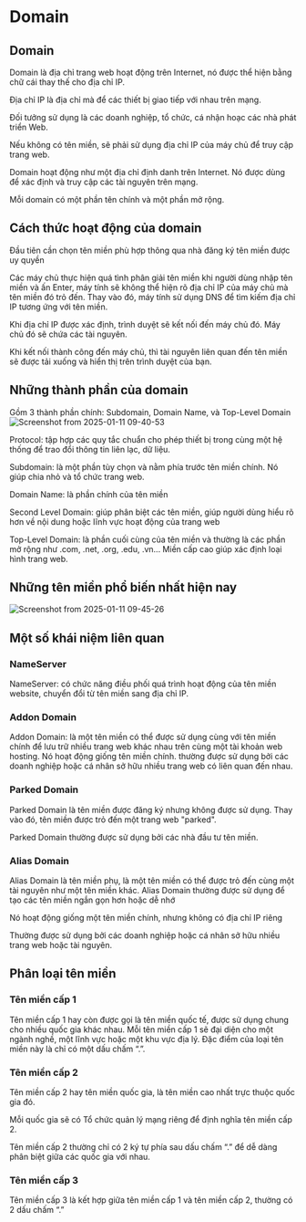 # Domain 
## Domain
Domain là địa chỉ trang web hoạt động trên Internet, nó được thể hiện bằng chữ cái thay thế cho địa chỉ IP.

Địa chỉ IP là địa chỉ mà để các thiết bị giao tiếp với nhau trên mạng.

Đối tưởng sử dụng là các doanh nghiệp, tổ chức, cá nhận hoạc các nhà phát triển Web.

Nếu không có tên miền, sẽ phải sử dụng địa chỉ IP của máy chủ để truy cập trang web.

Domain hoạt động như một địa chỉ định danh trên Internet. Nó được dùng để xác định và truy cập các tài nguyên trên mạng.

Mỗi domain có một phần tên chính và một phần mở rộng.
## Cách thức hoạt động của domain

Đầu tiên cần chọn tên miền phù hợp thông qua nhà đăng ký tên miền được uy quyền

Các máy chủ thực hiện quá tình phân giải tên miền khi người dùng nhập tên miền và ấn Enter, máy tính sẽ không thể hiện rõ địa chỉ IP của
máy chủ mà tên miền đó trỏ đến. Thay vào đó, máy tính sử dụng DNS để tìm kiếm địa chỉ IP tương ứng với tên miền.

Khi địa chỉ IP được xác định, trình duyệt sẽ kết nối đến máy chủ đó. Máy chủ đó sẽ chứa các tài nguyên.

Khi kết nối thành công đến máy chủ, thì tài nguyên liên quan đến tên miền sẽ được tải xuống và hiển thị trên trình duyệt của bạn.
## Những thành phần của domain
Gồm 3 thành phần chính: Subdomain, Domain Name, và Top-Level Domain
![Screenshot from 2025-01-11 09-40-53](https://github.com/user-attachments/assets/50ed6249-922a-4c54-9579-2f539cd14318)

Protocol: tập hợp các quy tắc chuẩn cho phép thiết bị trong cùng một hệ thống để trao đổi thông tin liên lạc, dữ liệu.

Subdomain: là một phần tùy chọn và nằm phía trước tên miền chính. Nó giúp chia nhỏ và tổ chức trang web.

Domain Name: là phần chính của tên miền

Second Level Domain: giúp phân biệt các tên miền, giúp người dùng hiểu rõ hơn về nội dung hoặc lĩnh vực hoạt động của trang web

Top-Level Domain: là phần cuối cùng của tên miền và thường là các phần mở rộng như .com, .net, .org, .edu, .vn... Miền cấp cao giúp xác định loại hình trang web.

## Những tên miền phổ biến nhất hiện nay

![Screenshot from 2025-01-11 09-45-26](https://github.com/user-attachments/assets/df500de0-1c7f-4c7d-a67c-1fc618b81f9f)

## Một số khái niệm liên quan
### NameServer
NameServer: có chức năng điều phối quá trình hoạt động của tên miền website, chuyển đổi từ tên miền sang địa chỉ IP.
### Addon Domain
Addon Domain: là một tên miền có thể được sử dụng cùng với tên miền chính để lưu trữ nhiều trang web khác nhau trên cùng một tài khoản web hosting. Nó hoạt động giống tên miền chính. thường được sử dụng bởi các doanh nghiệp hoặc cá nhân sở hữu nhiều trang web có liên quan đến nhau. 
### Parked Domain
Parked Domain là tên miền được đăng ký nhưng không được sử dụng. Thay vào đó, tên miền được trỏ đến một trang web "parked".

Parked Domain thường được sử dụng bởi các nhà đầu tư tên miền.
### Alias Domain
Alias Domain là tên miền phụ, là một tên miền có thể được trỏ đến cùng một tài nguyên như một tên miền khác. Alias Domain thường được sử dụng để tạo các tên miền ngắn gọn hơn hoặc dễ nhớ

Nó hoạt động giống một tên miền chính, nhưng không có địa chỉ IP riêng

Thường được sử dụng bởi các doanh nghiệp hoặc cá nhân sở hữu nhiều trang web hoặc tài nguyên.
## Phân loại tên miền
### Tên miền cấp 1
Tên miền cấp 1 hay còn được gọi là tên miền quốc tế, được sử dụng chung cho nhiều quốc gia khác nhau. Mỗi tên miền cấp 1 sẽ đại diện cho một ngành nghề, một lĩnh vực hoặc một khu vực địa lý. Đặc điểm của loại tên miền này là chỉ có một dấu chấm “.”.

### Tên miền cấp 2
Tên miền cấp 2 hay tên miền quốc gia, là tên miền cao nhất trực thuộc quốc gia đó.

Mỗi quốc gia sẽ có Tổ chức quản lý mạng riêng để định nghĩa tên miền cấp 2.

Tên miền cấp 2 thường chỉ có 2 ký tự phía sau dấu chấm “.” để dễ dàng phân biệt giữa các quốc gia với nhau.
### Tên miền cấp 3
Tên miền cấp 3 là kết hợp giữa tên miền cấp 1 và tên miền cấp 2, thường có 2 dấu chấm “.”


